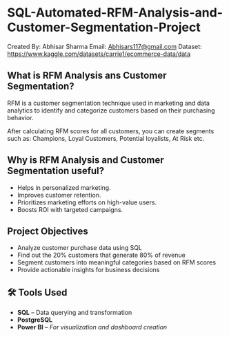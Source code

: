# SQL-Automated-RFM-Analysis-and-Customer-Segmentation-Project

Created By: Abhisar Sharma
Email:      Abhisars117@gmail.com
Dataset:    https://www.kaggle.com/datasets/carrie1/ecommerce-data/data


## What is RFM Analysis ans Customer Segmentation?

RFM is a customer segmentation technique used in marketing and data analytics to identify and categorize customers based on their purchasing behavior.

After calculating RFM scores for all customers, you can create segments such as: Champions, Loyal Customers, Potential loyalists, At Risk etc.


## Why is RFM Analysis and Customer Segmentation useful?

- Helps in personalized marketing.
- Improves customer retention.
- Prioritizes marketing efforts on high-value users.
- Boosts ROI with targeted campaigns.


## Project Objectives

- Analyze customer purchase data using SQL
- Find out the 20% customers that generate 80% of revenue
- Segment customers into meaningful categories based on RFM scores
- Provide actionable insights for business decisions


## 🛠️ Tools Used

- **SQL** – Data querying and transformation
- **PostgreSQL**
- **Power BI** – *For visualization and dashboard creation*
